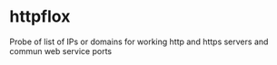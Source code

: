 # httpflox
Probe of list of IPs or domains for working http and https servers and commun web service ports

